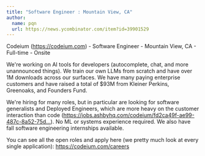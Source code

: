 ```yaml
---
title: "Software Engineer : Mountain View, CA"
author:
  name: pqn
  url: https://news.ycombinator.com/item?id=39901529
---
```

Codeium (<a href="https:&#x2F;&#x2F;codeium.com" rel="nofollow">https:&#x2F;&#x2F;codeium.com</a>) - Software Engineer - Mountain View, CA - Full-time - Onsite

We&#x27;re working on AI tools for developers (autocomplete, chat, and more unannounced things). We train our own LLMs from scratch and have over 1M downloads across our surfaces. We have many paying enterprise customers and have raised a total of $93M from Kleiner Perkins, Greenoaks, and Founders Fund.

We&#x27;re hiring for many roles, but in particular are looking for software generalists and Deployed Engineers, which are more heavy on the customer interaction than code (<a href="https:&#x2F;&#x2F;jobs.ashbyhq.com&#x2F;codeium&#x2F;fd2ca49f-ae99-487c-8a52-75d2f88afcfe">https:&#x2F;&#x2F;jobs.ashbyhq.com&#x2F;codeium&#x2F;fd2ca49f-ae99-487c-8a52-75d...</a>). No ML or systems experience required. We also have fall software engineering internships available.

You can see all the open roles and apply here (we pretty much look at every single application): <a href="https:&#x2F;&#x2F;codeium.com&#x2F;careers" rel="nofollow">https:&#x2F;&#x2F;codeium.com&#x2F;careers</a>
